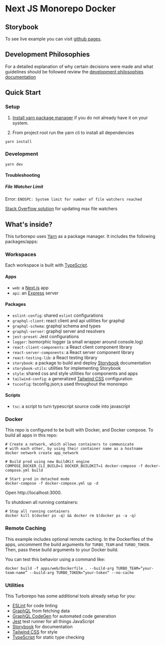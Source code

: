 # Next JS Monorepo Docker

## Storybook

To see live example you can visit [github pages](https://mqschwanda.github.io/nextjs-monorepo-docker/).

## Development Philosophies

For a detailed explanation of why certain decisions were made and what guidelines should be followed review the [development philosophies documentation](docs/development-philosophies.md) 


## Quick Start

### Setup

1. [Install yarn package manager](https://classic.yarnpkg.com/en/docs/install#debian-stable) if you do not already have it on your system.

2. From project root run the yarn cli to install all dependencies

  ```
  yarn install
  ```

### Development

```
yarn dev
```

#### Troubleshooting

##### File Watcher Limit

Error: `ENOSPC: System limit for number of file watchers reached`

[Stack Overflow solution](https://stackoverflow.com/questions/55763428/react-native-error-enospc-system-limit-for-number-of-file-watchers-reached) for updating max file watchers


## What's inside?

This turborepo uses [Yarn](https://classic.yarnpkg.com/lang/en/) as a package manager. It includes the following packages/apps:

### Workspaces
Each workspace is built with [TypeScript](https://www.typescriptlang.org/).

#### Apps
- `web`: a [Next.js](https://nextjs.org/) app
- `api`: an [Express](https://expressjs.com/) server
#### Packages
- `eslint-config`: shared `eslint` configurations
- `graphql-client`: react client and api utilities for graphql
- `graphql-schema`: graphql schema and types
- `graphql-server`: graphql server and resolvers
- `jest-preset`: Jest configurations
- `logger`: Isomorphic logger (a small wrapper around console.log)
- `react-client-components`: a React client component library
- `react-server-components`: a React server component library
- `react-testing-lib`: a React testing library
- `storybook`: a package to build and deploy [Storybook](https://storybook.js.org/) documentation
- `storybook-utils`: utilities for implementing Storybook
- `style`: shared css and style utilities for components and apps
- `tailwind-config`: a generalized [Tailwind CSS](https://tailwindcss.com/) configuration
- `tsconfig`: tsconfig.json;s used throughout the monorepo
#### Scripts
- `tsc`: a script to turn typescript source code into javascript

### Docker

This repo is configured to be built with Docker, and Docker compose. To build all apps in this repo:

```
# Create a network, which allows containers to communicate
# with each other, by using their container name as a hostname
docker network create app_network

# Build prod using new BuildKit engine
COMPOSE_DOCKER_CLI_BUILD=1 DOCKER_BUILDKIT=1 docker-compose -f docker-compose.yml build

# Start prod in detached mode
docker-compose -f docker-compose.yml up -d
```

Open http://localhost:3000.

To shutdown all running containers:

```
# Stop all running containers
docker kill $(docker ps -q) && docker rm $(docker ps -a -q)
```

### Remote Caching

This example includes optional remote caching. In the Dockerfiles of the apps, uncomment the build arguments for `TURBO_TEAM` and `TURBO_TOKEN`. Then, pass these build arguments to your Docker build.

You can test this behavior using a command like:

`docker build -f apps/web/Dockerfile . --build-arg TURBO_TEAM=“your-team-name” --build-arg TURBO_TOKEN=“your-token“ --no-cache`

### Utilities

This Turborepo has some additional tools already setup for you:

- [ESLint](https://eslint.org/) for code linting
- [GraphQL](https://graphql.org/) from fetching data
- [GraphQL CodeGen](https://github.com/dotansimha/graphql-code-generator) for automated code generation
- [Jest](https://jestjs.io) test runner for all things JavaScript
- [Storybook](https://storybook.js.org/) for documentation
- [Tailwind CSS](https://tailwindcss.com/) for style
- [TypeScript](https://www.typescriptlang.org/) for static type checking
